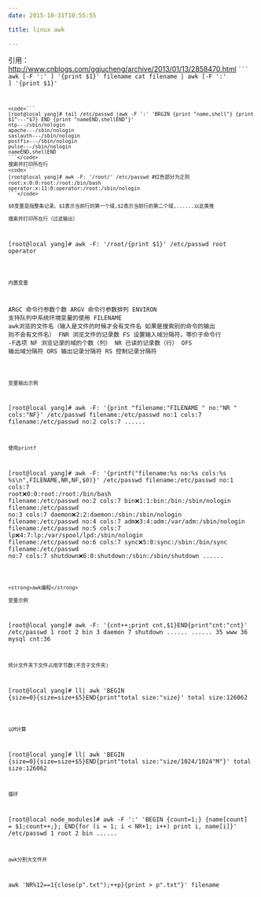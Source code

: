 ```yaml
---
date: 2015-10-31T10:55:55

title: linux awk

---
```


引用：http://www.cnblogs.com/ggjucheng/archive/2013/01/13/2858470.html
<code>```
awk [-F ':' ]  '{print $1}'  filename
cat filename | awk [-F ':' ]  '{print $1}'
```</code>
<code>```
[root@local yang]# tail /etc/passwd |awk -F ':' 'BRGIN {print "name,shell"} {print $1"---"$7} END {print "nameEND,shellEND"}'
ntp---/sbin/nologin
apache---/sbin/nologin
saslauth---/sbin/nologin
postfix---/sbin/nologin
pulse---/sbin/nologin
nameEND,shellEND
```</code>
搜索并打印所在行
<code>```
[root@local yang]# awk -F: '/root/' /etc/passwd #红色部分为正则
root:x:0:0:root:/root:/bin/bash
operator:x:11:0:operator:/root:/sbin/nologin
```</code>

$0变量是指整条记录。$1表示当前行的第一个域,$2表示当前行的第二个域,......以此类推

搜索并打印所在行（过滤输出）
```
[root@local yang]# awk -F: '/root/{print $1}' /etc/passwd
root
operator
```

内置变量
```
ARGC 命令行参数个数
ARGV 命令行参数排列
ENVIRON 支持队列中系统环境变量的使用
FILENAME awk浏览的文件名（输入是文件的时候才会有文件名 如果是搜索别的命令的输出 则不会有文件名）
FNR 浏览文件的记录数
FS 设置输入域分隔符，等价于命令行 -F选项
NF 浏览记录的域的个数（列）
NR 已读的记录数（行）
OFS 输出域分隔符
ORS 输出记录分隔符
RS 控制记录分隔符
```

变量输出示例
```
[root@local yang]# awk -F: '{print "filename:"FILENAME " no:"NR " cols:"NF}' /etc/passwd
filename:/etc/passwd no:1 cols:7
filename:/etc/passwd no:2 cols:7
......
```
使用printf
```
[root@local yang]# awk -F: '{printf("filename:%s no:%s cols:%s %s\n",FILENAME,NR,NF,$0)}' /etc/passwd
filename:/etc/passwd no:1 cols:7 root:x:0:0:root:/root:/bin/bash
filename:/etc/passwd no:2 cols:7 bin:x:1:1:bin:/bin:/sbin/nologin
filename:/etc/passwd no:3 cols:7 daemon:x:2:2:daemon:/sbin:/sbin/nologin
filename:/etc/passwd no:4 cols:7 adm:x:3:4:adm:/var/adm:/sbin/nologin
filename:/etc/passwd no:5 cols:7 lp:x:4:7:lp:/var/spool/lpd:/sbin/nologin
filename:/etc/passwd no:6 cols:7 sync:x:5:0:sync:/sbin:/bin/sync
filename:/etc/passwd no:7 cols:7 shutdown:x:6:0:shutdown:/sbin:/sbin/shutdown
......

```

<strong>awk编程</strong>

变量示例
```
[root@local yang]# awk -F: '{cnt++;print cnt,$1}END{print"cnt:"cnt}' /etc/passwd
1 root
2 bin
3 daemon
7 shutdown
......
......
35 www
36 mysql
cnt:36
```
统计文件夹下文件占用字节数(不含子文件夹)
```
[root@local yang]# ll| awk 'BEGIN {size=0}{size=size+$5}END{print"total size:"size}'
total size:126062
```

以M计算
```
[root@local yang]# ll| awk 'BEGIN {size=0}{size=size+$5}END{print"total size:"size/1024/1024"M"}'
total size:126062
```
循环
```
[root@local node_modules]# awk -F ':' 'BEGIN {count=1;} {name[count] = $1;count++;}; END{for (i = 1; i &lt; NR+1; i++) print i, name[i]}' /etc/passwd
1 root
2 bin
......

```
awk分割大文件并
```
awk 'NR%12==1{close(p".txt");++p}{print > p".txt"}'    filename 
```









